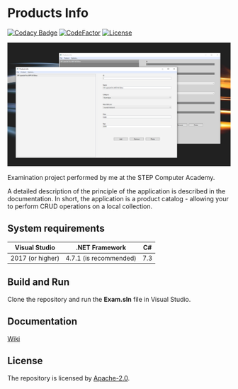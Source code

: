 # Products Info

[//]: # (Badges)

[![Codacy Badge](https://api.codacy.com/project/badge/Grade/2e6a32d5bea14237b0cdb1e6847e0fe6)](https://app.codacy.com/app/liannoi/exam-wpf?utm_source=github.com&utm_medium=referral&utm_content=liannoi/exam-wpf&utm_campaign=Badge_Grade_Dashboard)
[![CodeFactor](https://www.codefactor.io/repository/github/liannoi/exam-wpf/badge)](https://www.codefactor.io/repository/github/liannoi/exam-wpf)
[![License](https://img.shields.io/badge/License-Apache%202.0-blue.svg)](https://github.com/liannoi/exam-winforms/blob/master/LICENSE)

[//]: # (Snapshot of the program)

![](https://github.com/liannoi/exam-wpf/blob/master/snapshot.png)

[//]: # (Short description)

Examination project performed by me at the STEP Computer Academy.

A detailed description of the principle of the application is described in the
documentation. In short, the application is a product catalog - allowing your
to perform CRUD operations on a local collection.

[//]: # (Paragraphs)

## System requirements

| Visual Studio    | .NET Framework         | C#  |
|------------------|------------------------|-----|
| 2017 (or higher) | 4.7.1 (is recommended) | 7.3 |

## Build and Run

Сlone the repository and run the **Exam.sln** file in Visual Studio.

## Documentation

[Wiki](https://github.com/liannoi/exam-wpf/wiki)

## License

The repository is licensed by [Apache-2.0](https://github.com/liannoi/exam-wpf/blob/master/LICENSE).
